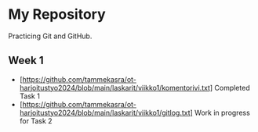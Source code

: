 # My Repository

Practicing Git and GitHub.

## Week 1

- [https://github.com/tammekasra/ot-harjoitustyo2024/blob/main/laskarit/viikko1/komentorivi.txt] Completed Task 1
- [https://github.com/tammekasra/ot-harjoitustyo2024/blob/main/laskarit/viikko1/gitlog.txt] Work in progress for Task 2
